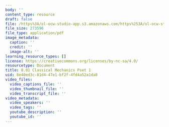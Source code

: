 ```yaml
---
body: ''
content_type: resource
draft: false
file: /https%3A/ol-ocw-studio-app.s3.amazonaws.com/https%253A/ol-ocw-studio-app.s3.amazonaws.com/https%25253A/ol-ocw-studio-app.s3.amazonaws.com/courses/ocw-ci-test-course/example_pdf.pdf
file_size: 273596
file_type: application/pdf
image_metadata:
  caption: ''
  credit: ''
  image-alt: ''
learning_resource_types: []
license: https://creativecommons.org/licenses/by-nc-sa/4.0/
resourcetype: Document
title: 8.01 Classical Mechanics Pset 1
uid: 8e40ed3c-81d4-47e1-bf2f-4fd4a52a1da8
video_files:
  video_captions_file: ''
  video_thumbnail_file: ''
  video_transcript_file: ''
video_metadata:
  video_speakers: ''
  video_tags: ''
  youtube_description: ''
  youtube_id: ''
---
```

